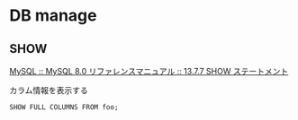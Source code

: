 # DB manage


## SHOW
[MySQL :: MySQL 8.0 リファレンスマニュアル :: 13.7.7 SHOW ステートメント](https://dev.mysql.com/doc/refman/8.0/ja/show.html)

カラム情報を表示する

```mysql
SHOW FULL COLUMNS FROM foo;
```

